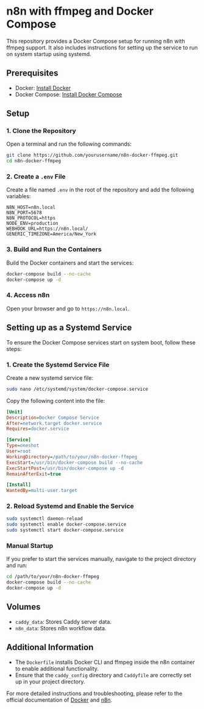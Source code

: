 # n8n with ffmpeg and Docker Compose

This repository provides a Docker Compose setup for running n8n with ffmpeg support. It also includes instructions for setting up the service to run on system startup using systemd.

## Prerequisites

- Docker: [Install Docker](https://docs.docker.com/get-docker/)
- Docker Compose: [Install Docker Compose](https://docs.docker.com/compose/install/)

## Setup

### 1. Clone the Repository

Open a terminal and run the following commands:

```bash
git clone https://github.com/yourusername/n8n-docker-ffmpeg.git
cd n8n-docker-ffmpeg
```

### 2. Create a `.env` File

Create a file named `.env` in the root of the repository and add the following variables:

```env
N8N_HOST=n8n.local
N8N_PORT=5678
N8N_PROTOCOL=https
NODE_ENV=production
WEBHOOK_URL=https://n8n.local/
GENERIC_TIMEZONE=America/New_York
```

### 3. Build and Run the Containers

Build the Docker containers and start the services:

```bash
docker-compose build --no-cache
docker-compose up -d
```

### 4. Access n8n

Open your browser and go to `https://n8n.local`.

## Setting up as a Systemd Service

To ensure the Docker Compose services start on system boot, follow these steps:

### 1. Create the Systemd Service File

Create a new systemd service file:

```bash
sudo nano /etc/systemd/system/docker-compose.service
```

Copy the following content into the file:

```ini
[Unit]
Description=Docker Compose Service
After=network.target docker.service
Requires=docker.service

[Service]
Type=oneshot
User=root
WorkingDirectory=/path/to/your/n8n-docker-ffmpeg
ExecStart=/usr/bin/docker-compose build --no-cache
ExecStartPost=/usr/bin/docker-compose up -d
RemainAfterExit=true

[Install]
WantedBy=multi-user.target
```

### 2. Reload Systemd and Enable the Service

```bash
sudo systemctl daemon-reload
sudo systemctl enable docker-compose.service
sudo systemctl start docker-compose.service
```

### Manual Startup

If you prefer to start the services manually, navigate to the project directory and run:

```bash
cd /path/to/your/n8n-docker-ffmpeg
docker-compose build --no-cache
docker-compose up -d
```

## Volumes

- `caddy_data`: Stores Caddy server data.
- `n8n_data`: Stores n8n workflow data.

## Additional Information

- The `Dockerfile` installs Docker CLI and ffmpeg inside the n8n container to enable additional functionality.
- Ensure that the `caddy_config` directory and `Caddyfile` are correctly set up in your project directory.

For more detailed instructions and troubleshooting, please refer to the official documentation of [Docker](https://docs.docker.com/) and [n8n](https://docs.n8n.io/).
